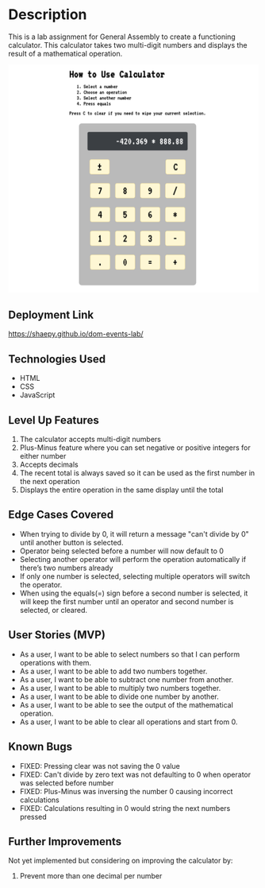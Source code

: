 
# Description
This is a lab assignment for General Assembly to create a functioning calculator. This calculator takes two multi-digit numbers and displays the result of a mathematical operation.

<img src="screenshot.png">

## Deployment Link
https://shaepy.github.io/dom-events-lab/

## Technologies Used
* HTML
* CSS
* JavaScript

## Level Up Features
1. The calculator accepts multi-digit numbers
4. Plus-Minus feature where you can set negative or positive integers for either number
5. Accepts decimals
2. The recent total is always saved so it can be used as the first number in the next operation
3. Displays the entire operation in the same display until the total

## Edge Cases Covered
* When trying to divide by 0, it will return a message "can't divide by 0" until another button is selected.
* Operator being selected before a number will now default to 0
* Selecting another operator will perform the operation automatically if there’s two numbers already
* If only one number is selected, selecting multiple operators will switch the operator.
* When using the equals(=) sign before a second number is selected, it will keep the first number until an operator and second number is selected, or cleared.

## User Stories (MVP)
* As a user, I want to be able to select numbers so that I can perform operations with them.
* As a user, I want to be able to add two numbers together.
* As a user, I want to be able to subtract one number from another.
* As a user, I want to be able to multiply two numbers together.
* As a user, I want to be able to divide one number by another.
* As a user, I want to be able to see the output of the mathematical operation.
* As a user, I want to be able to clear all operations and start from 0.

## Known Bugs
* FIXED: Pressing clear was not saving the 0 value
* FIXED: Can't divide by zero text was not defaulting to 0 when operator was selected before number
* FIXED: Plus-Minus was inversing the number 0 causing incorrect calculations
* FIXED: Calculations resulting in 0 would string the next numbers pressed

## Further Improvements
Not yet implemented but considering on improving the calculator by:
1. Prevent more than one decimal per number
